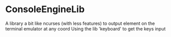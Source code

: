 # ConsoleEngineLib
 A library a bit like ncurses (with less features) to output element on the terminal emulator at any coord
 Using the lib 'keyboard' to get the keys input
